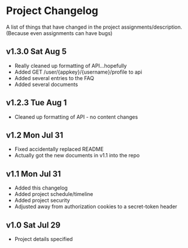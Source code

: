 # Project Changelog

A list of things that have changed in the project assignments/description. (Because even assignments can have bugs)
## v1.3.0 Sat Aug 5
* Really cleaned up formatting of API...hopefully
* Added GET /user/{appkey}/{username}/profile to api
* Added several entries to the FAQ
* Added several documents 

## v1.2.3 Tue Aug 1
* Cleaned up formatting of API - no content changes

## v1.2  Mon Jul 31
* Fixed accidentally replaced README
* Actually got the new documents in v1.1 into the repo

## v1.1  Mon Jul 31

* Added this changelog
* Added project schedule/timeline
* Added project security
* Adjusted away from authorization cookies to a secret-token header

## v1.0  Sat Jul 29

* Project details specified

